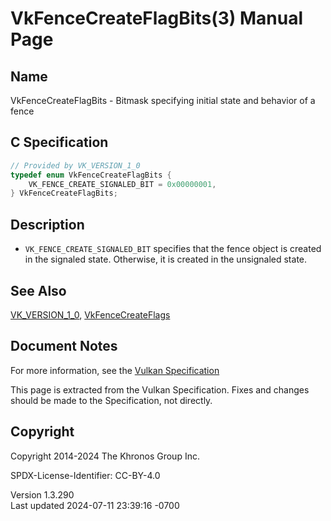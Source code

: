 # VkFenceCreateFlagBits(3) Manual Page

## Name

VkFenceCreateFlagBits - Bitmask specifying initial state and behavior of
a fence



## <a href="#_c_specification" class="anchor"></a>C Specification

``` c
// Provided by VK_VERSION_1_0
typedef enum VkFenceCreateFlagBits {
    VK_FENCE_CREATE_SIGNALED_BIT = 0x00000001,
} VkFenceCreateFlagBits;
```

## <a href="#_description" class="anchor"></a>Description

- `VK_FENCE_CREATE_SIGNALED_BIT` specifies that the fence object is
  created in the signaled state. Otherwise, it is created in the
  unsignaled state.

## <a href="#_see_also" class="anchor"></a>See Also

[VK_VERSION_1_0](https://registry.khronos.org/vulkan/specs/1.3-extensions/man/html/VK_VERSION_1_0.html),
[VkFenceCreateFlags](https://registry.khronos.org/vulkan/specs/1.3-extensions/man/html/VkFenceCreateFlags.html)

## <a href="#_document_notes" class="anchor"></a>Document Notes

For more information, see the <a
href="https://registry.khronos.org/vulkan/specs/1.3-extensions/html/vkspec.html#VkFenceCreateFlagBits"
target="_blank" rel="noopener">Vulkan Specification</a>

This page is extracted from the Vulkan Specification. Fixes and changes
should be made to the Specification, not directly.

## <a href="#_copyright" class="anchor"></a>Copyright

Copyright 2014-2024 The Khronos Group Inc.

SPDX-License-Identifier: CC-BY-4.0

Version 1.3.290  
Last updated 2024-07-11 23:39:16 -0700
